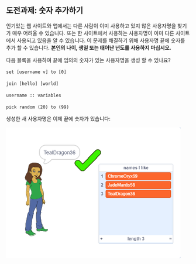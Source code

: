 ## 도전과제: 숫자 추가하기

인기있는 웹 사이트와 앱에서는 다른 사람이 이미 사용하고 있지 않은 사용자명을 찾기가 매우 어려울 수 있습니다. 또는 한 사이트에서 사용하는 사용자명이 이미 다른 사이트에서 사용되고 있음을 알 수 있습니다. 이 문제를 해결하기 위해 사용자명 끝에 숫자를 추가 할 수 있습니다. **본인의 나이, 생일 또는 태어난 년도를 사용하지 마십시오.**

다음 블록을 사용하여 끝에 임의의 숫자가 있는 사용자명을 생성 할 수 있나요?

```blocks3
set [username v] to [0]

join [hello] [world]

username :: variables

pick random (20) to (99)
```

생성한 새 사용자명은 이제 끝에 숫자가 있습니다:

![스크린샷](images/usernames-with-numbers.png)